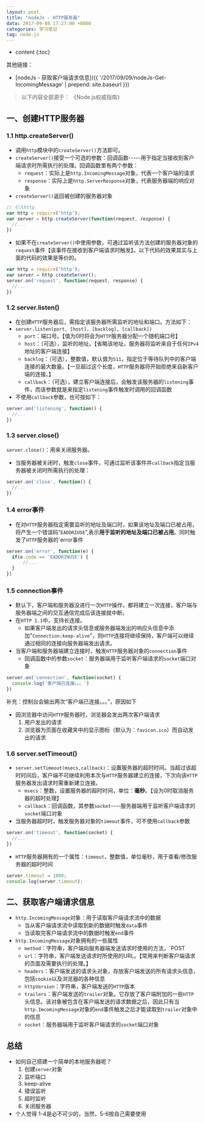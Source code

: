 ```yaml
---
layout: post
title: "nodeJs - HTTP服务器"
data: 2017-09-08 17:27:00 +0800
categories: 学习笔记
tag: node.js
---
```

* content
{:toc}

其他链接：

+ [nodeJs - 获取客户端请求信息]({{ '/2017/09/09/nodeJs-Get-IncomingMessage' | prepend: site.baseurl }})

> 以下内容全部源于： 《Node.js权威指南》

<!-- more -->

## 一、创建HTTP服务器

### 1.1 http.createServer()

* 调用`http`模块中的`createServer()`方法即可。
* `createServer()`接受一个可选的参数：回调函数-----用于指定当接收到客户端请求时所需执行的处理。回调函数里有两个参数：
    * `request`：实际上是`http.IncomingMessage`对象，代表一个客户端的请求
    * `response`：实际上是`http.ServerResponse`对象，代表服务器端的响应对象
* `createServer()`返回被创建的服务器对象
```js
// 引入http
var http = require('http');
var server = http.createServer(function(request, response) {
  //...
})
```

* 如果不在`createServer()`中使用参数，可通过监听该方法创建的服务器对象的`request`事件【该事件在接收到客户端请求时触发】。以下代码的效果其实与上面的代码的效果是等价的。
```js
var http = require('http');
var server = http.createServer();
server.on('request', function(request, response) {
  //...
})
```

### 1.2 server.listen()

* 在创建`HTTP`服务器后，需指定该服务器所需监听的地址和端口。方法如下：
* `server.listen(port, [host], [backlog], [callback])`
    * `port`：端口号。【值为0时将会为`HTTP`服务器分配一个随机端口号】
    * `host`：（可选），监听的地址。【省略该地址，服务器将监听来自于任何`IPv4`地址的客户端连接】
    * `backlog`：（可选），整数值，默认值为`511`，指定位于等待队列中的客户端连接的最大数量。【一旦超过这个长度，`HTTP`服务器将开始拒绝来自新客户端的连接。】
    * `callback`：（可选），建立客户端连接后，会触发该服务器的`listening`事件，而该参数就是来指定`listening`事件触发时调用的回调函数
* 不使用`callback`参数，也可按如下：
```js
server.on('listening', function() {
  //...
})
```

### 1.3 server.close()

`server.close()`：用来关闭服务器。

* 当服务器被关闭时，触发`close`事件，可通过监听该事件并`callback`指定当服务器被关闭时所需执行的处理：
```js
server.on('close', function() {
  //...
})
```

### 1.4 error事件

* 在对`HTTP`服务器指定需要监听的地址及端口时，如果该地址及端口已被占用，将产生一个错误码“`EADDRIUSE`”,表示**用于监听的地址及端口已被占用**。同时触发了`HTTP`服务器的`error事件
```js
server.on('error', function(e) {
  if(e.code == 'EADDRINUSE') {
      //...
  }
})
```

### 1.5 connection事件

* 默认下，客户端和服务器没进行一次`HTTP`操作，都将建立一次连接，客户端与服务器端之间的交互通信完成后该连接就中断。
* 在`HTTP 1.1`中，支持长连接。
    * 如果客户端发出的请求头信息或服务器端发出的响应头信息中添加"`Connection:keep-alive`"，则`HTTP`连接将继续保持，客户端可以继续通过相同的连接向服务器端发出请求。
* 当客户端和服务器端建立连接时，触发`HTTP`服务器对象的`connection`事件
    * 回调函数中的参数`socket`：服务器端用于监听客户端请求的`socket`端口对象   
```js
server.on('connection', function(socket) {
  console.log('客户端已连接。。。')
})
```

补充：控制台会输出两次“客户端已连接。。。”，原因如下
* 因浏览器中访问`HTTP`服务器时，浏览器会发出两次客户端请求
    1. 用户发出的请求
    2. 浏览器为页面在收藏夹中的显示图标（默认为：`favicon.ico`）而自动发出的请求

### 1.6 server.setTimeout()

* `server.setTimeout(msecs,callback)`：设置服务器的超时时间。当超过该超时时间后，客户端不可继续利用本次与`HTTP`服务器建立的连接，下次向该`HTTP`服务器发出请求时需重新建立连接。
    * `msecs`：整数，设置服务器的超时时间，单位：**毫秒**。【设为0时取消服务器的超时处理】
    * `callback`：回调函数，其参数`socket`----服务器端用于监听客户端请求的`socket`端口对象
* 当服务器超时时，触发服务器对象的`timeout`事件，可不使用`callback`参数
```js
server.on('timeout', function(socket) {
  //...
})
```

* `HTTP`服务器拥有的一个属性：`timeout`，整数值，单位毫秒，用于查看/修改服务器的超时时间
```js
server.timeout = 1000;
console.log(server.timeout);
```

## 二、获取客户端请求信息

* `http.IncomingMessage`对象：用于读取客户端请求流中的数据
    * 当从客户端请求流中读取到新的数据时触发`data`事件
    * 当读取完客户端请求流中的数据时触发`end`事件
* `http.IncomingMessage`对象拥有的一些属性
    * `method`：字符串，客户端向服务器端发送请求时使用的方法，`POST
    * `url`：字符串，客户端发送请求时所使用的URL。【常用来判断客户端请求的页面及需要执行的处理。】
    * `headers`：客户端发送的请求头对象，存放客户端发送的所有请求头信息，包括`cookie`以及浏览器的各种信息
    * `httpVersion`：字符串，客户端发送的`HTTP`版本
    * `trailers`：客户端发送的`trailer`对象。它存放了客户端附加的一些`HTTP`头信息。该对象被包含在客户端发送的请求数据之后，因此只有当`http.ImcomingMessage`对象的`end`事件触发之后才能读取到`trailer`对象中的信息
    * `socket`：服务器端用于监听客户端请求的`socket`端口对象

## 总结

* 如何自己搭建一个简单的本地服务器呢？
    1. 创建`server`对象
    2. 监听端口
    3. keep-alive
    4. 错误监听
    5. 超时监听
    6. 关闭服务器
* 个人觉得 1-4是必不可少的，当然，5-6按自己需要使用